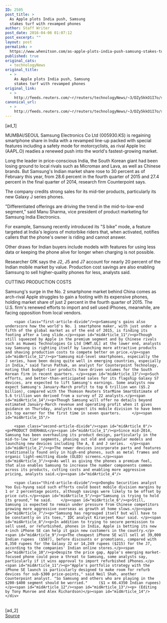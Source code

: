 ```yaml
---
ID: 2505
post_title: >
  As Apple plots India push, Samsung
  stakes turf with revamped phones
author: Staff Writer
post_date: 2016-04-06 01:07:12
post_excerpt: ""
layout: post
permalink: >
  https://www.whenitson.com/as-apple-plots-india-push-samsung-stakes-turf-with-revamped-phones/
published: true
original_cats:
  - technologyNews
original_title:
  - >
    As Apple plots India push, Samsung
    stakes turf with revamped phones
original_link:
  - >
    http://feeds.reuters.com/~r/reuters/technologyNews/~3/DZy5kkO1I7o/story01.htm
canonical_url:
  - >
    http://feeds.reuters.com/~r/reuters/technologyNews/~3/DZy5kkO1I7o/story01.htm
---
```

 [ad_1]
<br><div id="articleText">
<span id="midArticle_start"/>

<span id="midArticle_0"/><span class="focusParagraph" readability="5"><p><span class="articleLocation">MUMBAI/SEOUL</span> Samsung Electronics Co Ltd (<span id="symbol_005930.KS_0">005930.KS</span>) is regaining smartphone share in India with a revamped line-up packed with special features including a safety mode for motorcyclists, as rival Apple Inc (<span id="symbol_AAPL.O_1">AAPL.O</span>) readies a renewed push into the world's fastest-growing market.</p></span><span id="midArticle_1"/><p>Long the leader in price-conscious India, the South Korean giant had been losing ground to local rivals such as Micromax and Lava, as well as Chinese brands. But Samsung's Indian market share rose to 30 percent as of February this year, from 28.6 percent in the fourth quarter of 2015 and 27.4 percent in the final quarter of 2014, research firm Counterpoint says.  </p><span id="midArticle_2"/><p>The company credits strong sales for its mid-tier products, particularly its new Galaxy J series phones.</p><span id="midArticle_3"/><p>"Differentiated offerings are driving the trend in the mid-to-low-end segment," said Manu Sharma, vice president of product marketing for Samsung India Electronics.</p><span id="midArticle_4"/><p>For example, Samsung recently introduced its "S bike" mode, a feature targeted at India's legions of motorbike riders that, when activated, notifies callers that the phone's owner is riding and cannot answer.</p><span id="midArticle_5"/><p>Other draws for Indian buyers include models with features for using less data or keeping the phone alive for longer when charging is not possible. </p><span id="midArticle_6"/><p>Researcher GfK says the J2, J5 and J7 account for nearly 20 percent of the Indian mobile market by value. Production cost savings are also enabling Samsung to sell higher-quality phones for less, analysts said.</p><span id="midArticle_7"/><span id="midArticle_8"/><p>CUTTING PRODUCTION COSTS</p><span id="midArticle_9"/><p>Samsung's surge in the No. 2 smartphone market behind China comes as arch-rival Apple struggles to gain a footing with its expensive phones, holding market share of just 2 percent in the fourth quarter of 2015. The U.S. firm's renewed efforts to import and sell used iPhones, meanwhile, are facing opposition from local vendors.    </p><span id="midArticle_10"/>
        
        <span class="first-article-divide"/><p>Samsung's gains also underscore how the world's No. 1 smartphone maker, with just under a fifth of the global market as of the end of 2015, is finding its footing after a long slide.</p><span id="midArticle_11"/><p>Though still squeezed by Apple in the premium segment and by Chinese rivals such as Huawei Technologies Co Ltd [HWT.UL] at the lower end, analysts say Samsung is righting itself by launching more attractive products and shaving production costs to compete better on price.</p><span id="midArticle_12"/><p>"Samsung mid-level smartphones, especially the J series, have been doing quite well in emerging countries, especially in India," said Tarun Pathak, an analyst for Counterpoint Technology, noting that budget-tier products have driven volumes for the South Korean firm in recent quarters. </p><span id="midArticle_13"/><p>Such efforts, and better-than-anticipated sales for its flagship Galaxy S7 devices, are expected to lift Samsung's earnings. Some analysts now expect Samsung's January-March profit to top 6 trillion won ($5.2 billion), compared with the Thomson Reuters StarMine SmartEstimate of 5.6 trillion won derived from a survey of 22 analysts.</p><span id="midArticle_14"/><p>Though Samsung will offer no details beyond estimated January-March revenue and operating profit when it gives guidance on Thursday, analysts expect its mobile division to have been its top earner for the first time in seven quarters.     </p><span id="midArticle_15"/>
        
        <span class="second-article-divide"/><span id="midArticle_0"/><p>PRODUCT OVERHAUL</p><span id="midArticle_1"/><p>Since mid-2014, Samsung has been overhauling its product design, particularly in the mid-to-low tier segments, phasing out old and unpopular models and launching new devices including the A, E and J series.  </p><span id="midArticle_2"/><p>The newer devices incorporate parts and features traditionally found only in high-end phones, such as metal frames and organic light-emitting diode (OLED) screens.</p><span id="midArticle_3"/><p>As well as giving the phones a premium feel, that also enables Samsung to increase the number components common across its products, cutting costs and enabling more aggressive pricing, analysts said.</p><span id="midArticle_4"/>
        
        <span class="third-article-divide"/><p>Dongbu Securities analyst Yoo Eui-hyung said such efforts could boost mobile division margins by 1 or 2 percentage points, although savings were likely to be offset by price cuts.</p><span id="midArticle_5"/><p>"Samsung is trying to hold its ground," he said.    </p><span id="midArticle_6"/><p>Still, Samsung is expected to remain under pressure from Chinese competitors growing more aggressive overseas as growth at home slows.</p><span id="midArticle_7"/><p>"Samsung has regrouped itself but will have to be constantly on its toes," IDC analyst Kiranjeet Kaur said. </p><span id="midArticle_8"/><p>In addition to trying to secure permission to sell used, or refurbished, phones in India, Apple is betting its new 4-inch iPhone SE can help it gain new customers in the country.</p><span id="midArticle_9"/><p>The cheapest iPhone SE will sell at 39,000 Indian rupees  ($587), before discounts or promotions, compared with 8,350 rupees for the Galaxy J2 or 14,249 rupees ($215) for the J7, according to the companies' Indian online stores.</p><span id="midArticle_10"/><p>Despite the price gap, Apple's emerging market-focused phone could pose a threat to Samsung, some analysts say, particularly if it wins approval to import refurbished iPhones.</p><span id="midArticle_11"/><p>"Apple's portfolio strategy with the iPhone SE launch is particularly designed to make room for refurb devices for sub-$300 price-points," said Neil Shah, another Counterpoint analyst. "So Samsung and others who are playing in the $200-$400 segment should be worried."     ($1 = 66.4350 Indian rupees)</p><span id="midArticle_12"/><span id="midArticle_13"/><p> (Editing by Tony Munroe and Alex Richardson)</p><span id="midArticle_14"/></div>
<br>[ad_2]
<br><a href="http://feeds.reuters.com/~r/reuters/technologyNews/~3/DZy5kkO1I7o/story01.htm">Source </a>